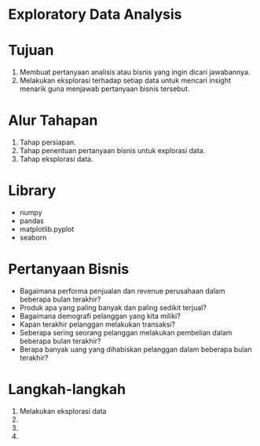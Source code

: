# Exploratory Data Analysis

# Tujuan

1. Membuat pertanyaan analisis atau bisnis yang ingin dicari jawabannya.
2. Melakukan eksplorasi terhadap setiap data untuk mencari insight menarik guna menjawab pertanyaan bisnis tersebut.

# Alur Tahapan

1. Tahap persiapan.
2. Tahap penentuan pertanyaan bisnis untuk explorasi data.
3. Tahap eksplorasi data.

# Library

- numpy
- pandas
- matplotlib.pyplot
- seaborn

# Pertanyaan Bisnis

- Bagaimana performa penjualan dan revenue perusahaan dalam beberapa bulan terakhir?
- Produk apa yang paling banyak dan paling sedikit terjual?
- Bagaimana demografi pelanggan yang kita miliki?
- Kapan terakhir pelanggan melakukan transaksi?
- Seberapa sering seorang pelanggan melakukan pembelian dalam beberapa bulan terakhir?
- Berapa banyak uang yang dihabiskan pelanggan dalam beberapa bulan terakhir?

# Langkah-langkah

1. Melakukan eksplorasi data
2.
3.
4.
